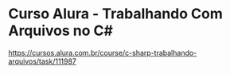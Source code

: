 # Curso Alura - Trabalhando Com Arquivos no C#

https://cursos.alura.com.br/course/c-sharp-trabalhando-arquivos/task/111987

